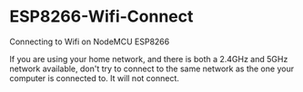 # ESP8266-Wifi-Connect
Connecting to Wifi on NodeMCU ESP8266

If you are using your home network, and there is both a 2.4GHz and 5GHz network available,
don't try to connect to the same network as the one your computer is connected to. It will not connect.
